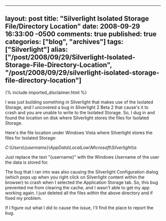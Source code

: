   ---
  layout: post
  title: "Silverlight Isolated Storage File/Directory Location"
  date: 2008-09-29 16:33:00 -0500
  comments: true
  published: true
  categories: ["blog", "archives"]
  tags: ["Silverlight"]
  alias: ["/post/2008/09/29/Silverlight-Isolated-Storage-File-Directory-Location", "/post/2008/09/29/silverlight-isolated-storage-file-directory-location"]
  ---
<!-- more -->
{% include imported_disclaimer.html %}
<p>
I was just building something in Silverlight that makes use of the Isolated Storage, and I uncovered a bug in Silverlight 2 Beta 2 that cause&#39;s it to crash and you are unable to write to the Isolated Storage. So, I dug in and found the location on disk where Silverlight stores the files for Isolated Storage.
</p>
<p>
Here&#39;s the file location under Windows Vista where Silverlight stores the files for Isolated Storage:
</p>
<p>
<em>C:\Users\{username}\AppData\LocalLow\Microsoft\Silverlight\is</em>
</p>
<p>
Just replace the text &quot;{username}&quot; with the Windows Username of the user the data is stored for.
</p>
<p>
The bug that I ran into was also causing the Silverlight Configuration dialog (which pops up when you right click on Silverlight content within the browser) to crash when I selected the Application Storage tab. So, this bug prevented me from clearing the cache, and I wasn&#39;t able to get my app working again. I just deleted all the files within the above directory and if fixed my problem.
</p>
<p>
If I figure out what I did to cause the issue, I&#39;ll find the place to report the bug. 
</p>
